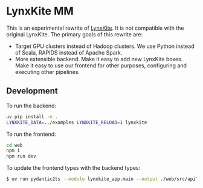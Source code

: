 # LynxKite MM

This is an experimental rewrite of [LynxKite](https://github.com/lynxkite/lynxkite). It is not compatible with the
original LynxKite. The primary goals of this rewrite are:

- Target GPU clusters instead of Hadoop clusters. We use Python instead of Scala, RAPIDS instead of Apache Spark.
- More extensible backend. Make it easy to add new LynxKite boxes. Make it easy to use our frontend for other purposes,
  configuring and executing other pipelines.

## Development

To run the backend:

```bash
uv pip install -e .
LYNXKITE_DATA=../examples LYNXKITE_RELOAD=1 lynxkite
```

To run the frontend:

```bash
cd web
npm i
npm run dev
```

To update the frontend types with the backend types:

```bash
$ uv run pydantic2ts --module lynxkite_app.main --output ./web/src/apiTypes.ts --json2ts-cmd "npx json-schema-to-typescript"
```
